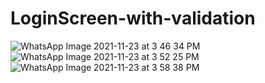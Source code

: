 # LoginScreen-with-validation
![WhatsApp Image 2021-11-23 at 3 46 34 PM](https://user-images.githubusercontent.com/76172878/143006753-ca131b78-ec77-42aa-891b-a389d78c1931.jpeg)
![WhatsApp Image 2021-11-23 at 3 52 25 PM](https://user-images.githubusercontent.com/76172878/143007497-30081945-7868-4d12-a683-06340a625f4e.jpeg)
![WhatsApp Image 2021-11-23 at 3 58 38 PM](https://user-images.githubusercontent.com/76172878/143008277-73151640-9584-4080-bf55-4a8da968f010.jpeg)

